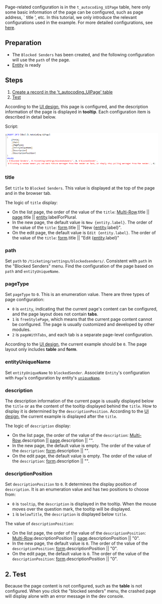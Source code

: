 <!--
页面相关的配制在 “t_autocoding_UIPage” 表里, 这里只能配制一些页面的基本信息， 比如： 页面的地址，`title` 等等。 在这个培训里只介绍例子用到的相关配制，更加详细的配制看这里。
-->
Page-related configuration is in the `t_autocoding_UIPage` table, here only some basic information of the page can be configured, such as page address, ` title ', etc. In this tutorial, we only introduce the relevant configurations used in the example. For more detailed configurations, see [here](/References/UI/Page).
<!--
## Preparation

- 菜单已经创建好了，下面的配制将用到页面的路径。 
- Entity已经配制好
-->
## Preparation
- The `Blocked Senders` has been created, and the following configuration will use the `path` of the page.
- [Entity](/Tutorial/Basic:-A-Real%2Dworld-Example/Development/Create-Entity) is ready

<!--
## Steps

- 创建一条记录在 “t_autocoding_UIPage” 表里
- 测试
-->
## Steps
1. [Create a record in the 't_autocoding_UIPage' table](#create-page)
2. [Test](#test)

<a id="create-page"></a>
<!--
## 1. Create a record in the 't_autocoding_UIPage' table
根据UI设计，这个页面是通过配制出来的，页面的描述信息通过tooltip的方式显示。 下面将详细介绍各个配制项。
-->
According to the [UI design](/Tutorial/Basic:-A-Real%2Dworld-Example/Requirement/UI-Design), this page is configured, and the description information of the page is displayed in **tooltip**. Each configuration item is described in detail below.

Script:

![createPage.PNG](/.attachments/createPage-544134d4-6bd7-43fb-a37d-ad6bbbb5b7ff.PNG)

### title
<!--
设置`title`为`Blocked Senders`. 这个值显示在页面的上面和浏览器的选项卡里。

`title`显示的逻辑：
- 在列表页面, titel的取值顺序为: `Multi-Row.title || Page.title || entity.labelForPlural`
- 在新建页面，默认值是`New {entity.label}`。 titel的取值顺序为: form.title || "New {entity.label}"
- 在编辑页面，默认值是`Edit {entity.label}`。 titel的取值顺序为: form.title || "Edit {entity.label}".
-->
Set `title` to `Blocked Senders`. This value is displayed at the top of the page and in the browser tab.

The logic of `title` display:
- On the list page, the order of the value of the `title`: [Multi-Row](/References/UI/Multi%2DRow#title).title || [page](/References/UI/Page#title).title || [entity](/References/Entity#labelforplural).labelForPlural.
- In the new page, the default value is `New {entity.label}`. The order of the value of the `title`: [form](/References/UI/Single-Row/Form#title).title || "New {[entity](/References/Entity#labelforplural#label).label}".
- On the edit page, the default value is `Edit {entity.label}`. The order of the value of the `title`: [form](/References/UI/Single-Row/Form#title).title || "Edit {[entity](/References/Entity#labelforplural#label).label}"

### path
<!--
设置`path`为`/ticketing/settings/blockedsenders/`, 跟“Blocked Senders”菜单里的`path`保持一致。将根据这个值和`entityUniqueName`找到页面的相关的配制。
-->
Set `path` to `/ticketing/settings/blockedsenders/`. Consistent with `path` in the "Blocked Senders" menu. Find the configuration of the page based on `path` and `entityUniqueName`.

### pageType
<!--
设置`pageType`为`0`. 这项是一个枚举值，页面的配制类型分为下面三种：
- `0` 是 `entity` 表示当前页面内容是可以配制，页面布局不包含选项卡
- `1` 是 `freeStylePage` 表示当前页面内容不能配制，往往页面是定制开发由各个模块
- `2` 是 `pageWithTabs` 页面里包含选项卡，每个选项卡又是一个单独的页面级的配制

根据UI设计，当前的例子应该是`0`,页面布局只包括table和form.
-->
Set `pageType` to `0`. This is an enumeration value. There are three types of page configuration:
- `0` is `entity`, indicating that the current page's content can be configured, and the page layout does not contain **tabs**.
- `1` is `freeStylePage`, which means that the current page content cannot be configured. The page is usually customized and developed by other modules.
- `2` is `pageWithTabs`, and each tab is a separate page-level configuration.

According to the [UI design](/Tutorial/Basic:-A-Real%2Dworld-Example/Requirement/UI-Design), the current example should be `0`. The page layout only includes **table** and **form**.

### entityUniqueName
Set `entityUniqueName` to `blockedSender`. Associate `Entity`'s configuration with `Page`'s configuration by entity's [`uniqueName`](/Tutorial/Basic:-A-Real%2Dworld-Example/Development/Create-Entity#uniquename).

### description
<!--
当前页面的描述信息，一般显示在title的下面，或者以tooltip的形式显示在`title`的后面，怎么显示由`descriptionPosition`决定。根据UI设计，当前例子显示在`title`的后面。

`description`的显示逻辑：
- 在列表页面, description的取值顺序为: Multi-Row.description || Page.description
- 在新建页面，默认值是空。 description的取值顺序为: form.description || ""
- 在编辑页面，默认值是空。 description的取值顺序为: form.description || "".
-->
The description information of the current page is usually displayed below the `title` or as the content of the tooltip displayed behind the `title`. How to display it is determined by the `descriptionPosition`. According to the [UI design](/Tutorial/Basic:-A-Real%2Dworld-Example/Requirement/UI-Design), the current example is displayed after the `title`.

The logic of `description` display:
- On the list page, the order of the value of the `description`: [Multi-Row](/References/UI/Multi%2DRow#description).description || [page](/References/UI/Page#description).description || "".
- In the new page, the default value is empty. The order of the value of the `description`: [form](/References/UI/Single-Row/Form#description).description || "".
- On the edit page, the default value is empty. The order of the value of the `description`: [form](/References/UI/Single-Row/Form#description).description || "".

### descriptionPosition
<!--
设置`descriptionPosition`为`0`· 它决定了`description`的显示位置。它是一个枚举值，有两种场景供选择：
- `0` 是 `tooltip` `description`在tooltip里显示, 当鼠标移到问号图标上面，tooltip就会显示
- `1` 是 `belowTitle` `description`在`title`下面显示

`descriptionPosition`的取值：
- 在列表页面, descriptionPosition的取值顺序为: Multi-Row.descriptionPosition|| Page.descriptionPosition
- 在新建页面，默认值是`0`。 descriptionPosition的取值顺序为: form.descriptionPosition || "0"
- 在编辑页面，默认值是`0`。 descriptionPosition的取值顺序为: form.descriptionPosition || "0".
-->
Set `descriptionPosition` to `0`. It determines the display position of `description`. It is an enumeration value and has two positions to choose from:
- `0` is `tooltip`, the `description` is displayed in the tooltip. When the mouse moves over the question mark, the tooltip will be displayed.
- `1` is `belowTitle`, the `description` is displayed below `title`.

The value of `descriptionPosition`:
- On the list page, the order of the value of the `descriptionPosition`: [Multi-Row](/References/UI/Multi%2DRow#descriptionposition).descriptionPosition || [page](/References/UI/Page#descriptionposition).descriptionPosition || "0".
- In the new page, the default value is `0`. The order of the value of the `descriptionPosition`: [form](/References/UI/Single-Row/Form#descriptionposition).descriptionPosition || "0".
- On the edit page, the default value is `0`. The order of the value of the `descriptionPosition`: [form](/References/UI/Single-Row/Form#descriptionposition).descriptionPosition || "0".

<a id="test"></a>
## 2. Test
<!--
因为页面内容没有配制，比如将要配制的table和form。当点击"Blocked Senders"菜单时，页面会报错提示没有配制的信息。
-->
Because the page content is not configured, such as the **table** is not configured. When you click the "blocked senders" menu, the crashed page will display alone with an error message in the dev console.
